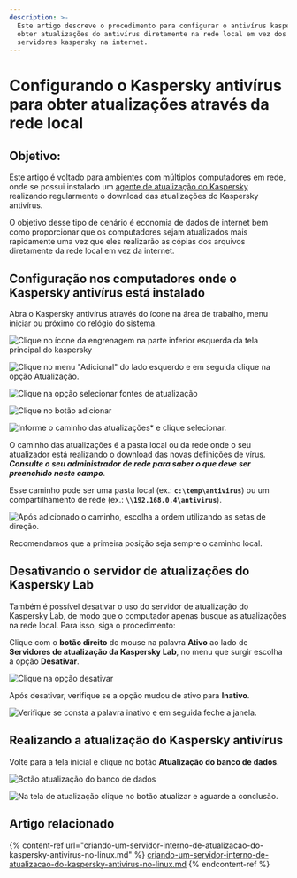 ```yaml
---
description: >-
  Este artigo descreve o procedimento para configurar o antivírus kaspersky para
  obter atualizações do antivírus diretamente na rede local em vez dos
  servidores kaspersky na internet.
---
```


# Configurando o Kaspersky antivírus para obter atualizações através da rede local

## Objetivo:

Este artigo é voltado para ambientes com múltiplos computadores em rede, onde se possui instalado um [agente de atualização do Kaspersky](https://support.kaspersky.com/updater3#downloads) realizando regularmente o download das atualizações do Kaspersky antivírus.

O objetivo desse tipo de cenário é economia de dados de internet bem como proporcionar que os computadores sejam atualizados mais rapidamente uma vez que eles realizarão as cópias dos arquivos diretamente da rede local em vez da internet.

## Configuração nos computadores onde o Kaspersky antivírus está instalado

Abra o Kaspersky antivírus através do ícone na área de trabalho, menu iniciar ou próximo do relógio do sistema.

![Clique no ícone da engrenagem na parte inferior esquerda da tela principal do kaspersky](../../.gitbook/assets/image.png)

![Clique no menu "Adicional" do lado esquerdo e em seguida clique na opção Atualização.](<../../.gitbook/assets/image (3).png>)

![Clique na opção selecionar fontes de atualização](<../../.gitbook/assets/image (4).png>)

![Clique no botão adicionar](<../../.gitbook/assets/image (5).png>)

![Informe o caminho das atualizações\* e clique selecionar.](<../../.gitbook/assets/image (7).png>)

O caminho das atualizações é a pasta local ou da rede onde o seu atualizador está realizando o download das novas definições de vírus. _**Consulte o seu administrador de rede para saber o que deve ser preenchido neste campo**_.

Esse caminho pode ser uma pasta local (ex.: **`c:\temp\antivirus`**) ou um compartilhamento de rede (ex.: **`\\192.168.0.4\antivirus`**).

![Após adicionado o caminho, escolha a ordem utilizando as setas de direção.](<../../.gitbook/assets/image (8).png>)

Recomendamos que a primeira posição seja sempre o caminho local.

## Desativando o servidor de atualizações do Kaspersky Lab

Também é possível desativar o uso do servidor de atualização do Kaspersky Lab, de modo que o computador apenas busque as atualizações na rede local. Para isso, siga o procedimento:

Clique com o **botão direito** do mouse na palavra **Ativo** ao lado de **Servidores de atualização da Kaspersky Lab**, no menu que surgir escolha a opção **Desativar**.



![Clique na opção desativar](<../../.gitbook/assets/image (9).png>)

Após desativar, verifique se a opção mudou de ativo para **Inativo**.

![Verifique se consta a palavra inativo e em seguida feche a janela.](<../../.gitbook/assets/image (11).png>)

## Realizando a atualização do Kaspersky antivírus

Volte para a tela inicial e clique no botão **Atualização do banco de dados**.

![Botão atualização do banco de dados](<../../.gitbook/assets/image (12).png>)

![Na tela de atualização clique no botão atualizar e aguarde a conclusão.](<../../.gitbook/assets/image (13).png>)

## Artigo relacionado

{% content-ref url="criando-um-servidor-interno-de-atualizacao-do-kaspersky-antivirus-no-linux.md" %}
[criando-um-servidor-interno-de-atualizacao-do-kaspersky-antivirus-no-linux.md](criando-um-servidor-interno-de-atualizacao-do-kaspersky-antivirus-no-linux.md)
{% endcontent-ref %}
